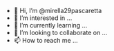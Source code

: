 - 👋 Hi, I’m @mirella29pascaretta
- 👀 I’m interested in ...
- 🌱 I’m currently learning ...
- 💞️ I’m looking to collaborate on ...
- 📫 How to reach me ...

<!---
mirella29pascaretta/mirella29pascaretta is a ✨ special ✨ repository because its `README.md` (this file) appears on your GitHub profile.
You can click the Preview link to take a look at your changes.
--->
